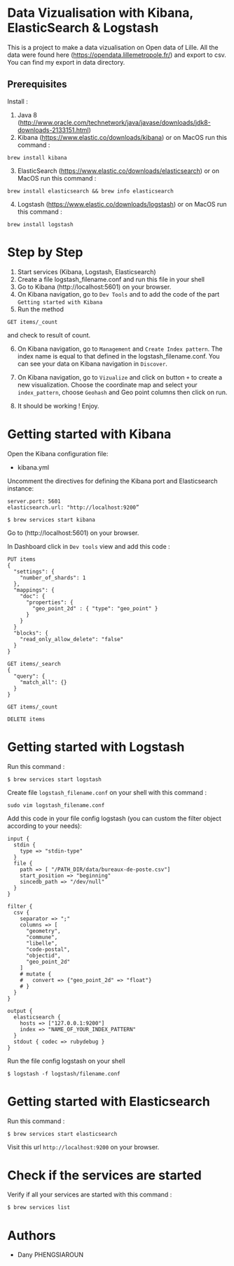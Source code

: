 # Data Vizualisation with Kibana, ElasticSearch & Logstash

This is a project to make a data vizualisation on Open data of Lille.
All the data were found here (https://opendata.lillemetropole.fr/) and export to csv.
You can find my export in data directory.

## Prerequisites
Install :
1. Java 8 (http://www.oracle.com/technetwork/java/javase/downloads/jdk8-downloads-2133151.html)
2. Kibana (https://www.elastic.co/downloads/kibana)
or on MacOS run this command :
```
brew install kibana
```
3. ElasticSearch (https://www.elastic.co/downloads/elasticsearch)
or on MacOS run this command :
```
brew install elasticsearch && brew info elasticsearch
```
4. Logstash (https://www.elastic.co/downloads/logstash)
or on MacOS run this command :
```
brew install logstash
```

# Step by Step
1. Start services (Kibana, Logstash, Elasticsearch)
2. Create a file logstash_filename.conf and run this file in your shell
3. Go to Kibana (http://localhost:5601) on your browser.
4. On Kibana navigation, go to `Dev Tools` and to add the code of the part `Getting started with Kibana` 
5. Run the method 
```
GET items/_count
```
and check to result of count.

6. On Kibana navigation, go to `Management` and `Create Index pattern`. The index name is equal to that defined in the logstash_filename.conf. You can see your data on Kibana navigation in `Discover`.

7. On Kibana navigation, go to `Vizualize` and click on button `+` to create a new visualization. Choose the coordinate map and select your `index_pattern`, choose `Geohash` and Geo point columns then click on run.

8. It should be working ! Enjoy.


# Getting started with Kibana
Open the Kibana configuration file:  
- kibana.yml

Uncomment the directives for defining the Kibana port and Elasticsearch instance:
```
server.port: 5601
elasticsearch.url: "http://localhost:9200”
```


```
$ brew services start kibana
```

Go to (http://localhost:5601) on your browser.

In Dashboard click in `Dev tools` view and add this code :
```
PUT items
{
  "settings": {
    "number_of_shards": 1
  }, 
  "mappings": {
    "doc": {
      "properties": {
        "geo_point_2d" : { "type": "geo_point" }
      }
    }
  }
  "blocks": {
    "read_only_allow_delete": "false"
  }
}

GET items/_search
{
  "query": {
    "match_all": {}
  }
}

GET items/_count

DELETE items
```

# Getting started with Logstash
Run this command :
```
$ brew services start logstash
```

Create file `logstash_filename.conf` on your shell with this command :
```
sudo vim logstash_filename.conf
```

Add this code in your file config logstash (you can custom the filter object according to your needs):
```
input {
  stdin {
    type => "stdin-type"
  }
  file {
    path => [ "/PATH_DIR/data/bureaux-de-poste.csv"]
    start_position => "beginning"
    sincedb_path => "/dev/null"
  }
}

filter {
  csv {
    separator => ";"
    columns => [
      "geometry",
      "commune",
      "libelle",
      "code-postal",
      "objectid",
      "geo_point_2d"
    ]
    # mutate {
    #   convert => {"geo_point_2d" => "float"}
    # }
  }
}

output {
  elasticsearch {
    hosts => ["127.0.0.1:9200"] 
    index => "NAME_OF_YOUR_INDEX_PATTERN"
  }
  stdout { codec => rubydebug }
}
```

Run the file config logstash on your shell

```
$ logstash -f logstash/filename.conf
```

# Getting started with Elasticsearch
Run this command :
```
$ brew services start elasticsearch
```
Visit this url `http://localhost:9200` on your browser.


# Check if the services are started
Verify if all your services are started with this command :
```
$ brew services list
```

# Authors

- Dany PHENGSIAROUN